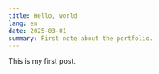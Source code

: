 ```yaml
---
title: Hello, world
lang: en
date: 2025-03-01
summary: First note about the portfolio.
---
```


This is my first post.
